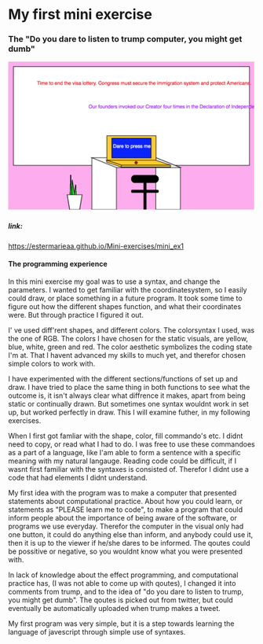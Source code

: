 # My first mini exercise

### The "Do you dare to listen to trump computer, you might get dumb" 

![alt text](trumpcomputer.png "When the button on the computer is clicked, a qoute from president TRumps titter account is displayed on the background")

##### link:
https://estermarieaa.github.io/Mini-exercises/mini_ex1

#### The programming experience
In this mini exercise my goal was to use a syntax, and change the parameters. 
I wanted to get familiar with the coordinatesystem, so I easily could draw, or place something in a future program. It took some time to figure out how the different shapes function, and what their coordinates were. But through practice I figured it out. 

I' ve used diff'rent shapes, and different colors. The colorsyntax I used, was the one of RGB. The colors I have chosen for the static visuals, are yellow, blue, white, green and red. The color aesthetic symbolizes the coding state I'm at. That I havent advanced my skills to much yet, and therefor chosen simple colors to work with. 

I have experimented with the different sections/functions of set up and draw. I have tried to place the same thing in both functions to see what the outcome is, it isn't always clear what diffrence it makes, apart from being static or continually drawn. But sometimes one syntax wouldnt work in set up, but worked perfectly in draw. This I will examine futher, in my following exercises. 

When I first got famliar with the shape, color, fill commando's etc.  I didnt need to copy, or read what I had to do. I was free to use these commandoes as a part of a language, like I'am able to form a sentence with a specific meaning with my natural langauge. Reading code could be difficult, if I wasnt first familiar with the syntaxes is consisted of. Therefor I didnt use a code that had elements I didnt understand. 

My first idea with the program was to make a computer that presented statements about computational practice. About how you could learn, or statements as "PLEASE learn me to code", to make a program that could inform people about the importance of being aware of the software, or programs we use everyday. Therefor the computer in the visual only had one button, it could do anything else than inform, and anybody could use it, then it is up to the viewer if he/she dares to be informed. The qoutes could be possitive or negative, so you wouldnt know what you were presented with. 

In lack of knowledge about the effect programming, and computational practice has, (I was not able to come up with qoutes), I changed it into comments from trump, and to the idea of "do you dare to listen to trump, you might get dumb". The qoutes is picked out from twitter, but could eventually be automatically uploaded when trump makes a tweet. 

My first program was very simple, but it is a step towards learning the language of javescript through simple use of syntaxes. 
